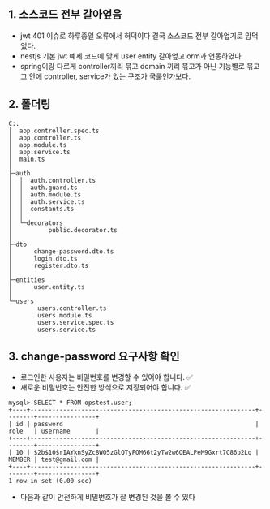 ## 1. 소스코드 전부 갈아엎음
- jwt 401 이슈로 하루종일 오류에서 허덕이다 결국 소스코드 전부 갈아엎기로 맘먹었다.
- nestjs 기본 jwt 예제 코드에 맞게 user entity 갈아엎고 orm과 연동하였다.
- spring이랑 다르게 controller끼리 묶고 domain 끼리 묶고가 아닌 기능별로 묶고 그 안에 controller, service가 있는 구조가 국룰인가보다.


## 2. 폴더링
```
C:.
│  app.controller.spec.ts
│  app.controller.ts
│  app.module.ts
│  app.service.ts
│  main.ts
│
├─auth
│  │  auth.controller.ts
│  │  auth.guard.ts
│  │  auth.module.ts
│  │  auth.service.ts
│  │  constants.ts
│  │
│  └─decorators
│          public.decorator.ts
│
├─dto
│      change-password.dto.ts
│      login.dto.ts
│      register.dto.ts
│
├─entities
│      user.entity.ts
│
└─users
        users.controller.ts
        users.module.ts
        users.service.spec.ts
        users.service.ts
```



## 3. change-password 요구사항 확인

- 로그인한 사용자는 비밀번호를 변경할 수 있어야 합니다. ✅
- 새로운 비밀번호는 안전한 방식으로 저장되어야 합니다. ✅

```
mysql> SELECT * FROM opstest.user;
+----+--------------------------------------------------------------+--------+----------------+
| id | password                                                     | role   | username       |
+----+--------------------------------------------------------------+--------+----------------+
| 10 | $2b$10$rIAYknSyZc8WO5zGlQTyFOM66t2yTw2w6OEALPeM9Gxrt7C86p2Lq | MEMBER | test@gmail.com |
+----+--------------------------------------------------------------+--------+----------------+
1 row in set (0.00 sec)
```

- 다음과 같이 안전하게 비밀번호가 잘 변경된 것을 볼 수 있다
